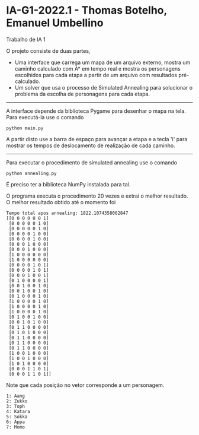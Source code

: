 # IA-G1-2022.1 - Thomas Botelho, Emanuel Umbellino

Trabalho de IA 1

O projeto consiste de duas partes,

- Uma interface que carrega um mapa de um arquivo externo, mostra um caminho calculado com A\* em tempo real e mostra os personagens escolhidos para cada etapa a partir de um arquivo com resultados pré-calculado.
- Um solver que usa o processo de Simulated Annealing para solucionar o problema da escolha de personagens para cada etapa.

---

A interface depende da biblioteca Pygame para desenhar o mapa na tela. Para executá-la use o comando

```
python main.py
```

A partir disto use a barra de espaço para avançar a etapa e a tecla 'i' para mostrar os tempos de deslocamento de realização de cada caminho.

---

Para executar o procedimento de simulated annealing use o comando

```
python annealing.py
```

É preciso ter a biblioteca NumPy instalada para tal.

O programa executa o procedimento 20 vezes e extrai o melhor resultado.
O melhor resultado obtido até o momento foi

```
Tempo total apos annealing: 1822.1074358062847
[[0 0 0 0 0 0 1]
 [0 0 0 0 0 1 0]
 [0 0 0 0 0 1 0]
 [0 0 0 0 1 0 0]
 [0 0 0 0 1 0 0]
 [0 0 0 1 0 0 0]
 [0 0 0 1 0 0 0]
 [1 0 0 0 0 0 0]
 [1 0 0 0 0 0 0]
 [0 0 0 0 1 0 1]
 [0 0 0 0 1 0 1]
 [0 0 0 1 0 0 1]
 [0 1 0 0 0 0 1]
 [0 0 1 0 0 1 0]
 [0 0 1 0 0 1 0]
 [0 1 0 0 0 1 0]
 [1 0 0 0 0 1 0]
 [1 0 0 0 0 1 0]
 [1 0 0 0 0 1 0]
 [0 1 0 0 1 0 0]
 [0 0 1 0 1 0 0]
 [0 1 1 0 0 0 0]
 [0 1 0 1 0 0 0]
 [0 1 1 0 0 0 0]
 [0 1 1 0 0 0 0]
 [0 1 1 0 0 0 0]
 [1 0 0 1 0 0 0]
 [1 0 0 1 0 0 0]
 [1 0 1 0 0 0 0]
 [0 0 0 1 1 0 1]
 [0 0 0 1 1 0 1]]
```

Note que cada posição no vetor corresponde a um personagem.

```
1: Aang
2: Zukko
3: Toph
4: Katara
5: Sokka
6: Appa
7: Momo
```
